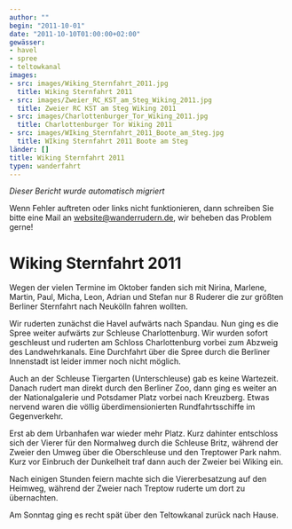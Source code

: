 ```yaml
---
author: ""
begin: "2011-10-01"
date: "2011-10-10T01:00:00+02:00"
gewässer:
- havel
- spree
- teltowkanal
images:
- src: images/Wiking_Sternfahrt_2011.jpg
  title: Wiking Sternfahrt 2011
- src: images/Zweier_RC_KST_am_Steg_Wiking_2011.jpg
  title: Zweier RC KST am Steg Wiking 2011
- src: images/Charlottenburger_Tor_Wiking_2011.jpg
  title: Charlottenburger Tor Wiking 2011
- src: images/WIking_Sternfahrt_2011_Boote_am_Steg.jpg
  title: WIking Sternfahrt 2011 Boote am Steg
länder: []
title: Wiking Sternfahrt 2011
typen: wanderfahrt
---
```



*Dieser Bericht wurde automatisch migriert*

Wenn Fehler auftreten oder links nicht funktionieren, dann schreiben Sie bitte eine Mail an website@wanderrudern.de, wir beheben das Problem gerne!



# Wiking Sternfahrt 2011


Wegen der vielen Termine im Oktober fanden sich mit Nirina, Marlene, Martin, Paul, Micha, Leon, Adrian und Stefan nur 8 Ruderer die zur größten Berliner Sternfahrt nach Neukölln fahren wollten.

Wir ruderten zunächst die Havel aufwärts nach Spandau. Nun ging es die Spree weiter aufwärts zur Schleuse Charlottenburg. Wir wurden sofort geschleust und ruderten am Schloss Charlottenburg vorbei zum Abzweig des Landwehrkanals. Eine Durchfahrt über die Spree durch die Berliner Innenstadt ist leider immer noch nicht möglich.

Auch an der Schleuse Tiergarten (Unterschleuse) gab es keine Wartezeit. Danach rudert man direkt durch den Berliner Zoo, dann ging es weiter an der Nationalgalerie und Potsdamer Platz vorbei nach Kreuzberg. Etwas nervend waren die völlig überdimensionierten Rundfahrtsschiffe im Gegenverkehr.

Erst ab dem Urbanhafen war wieder mehr Platz. Kurz dahinter entschloss sich der Vierer für den Normalweg durch die Schleuse Britz, während der Zweier den Umweg über die Oberschleuse und den Treptower Park nahm. Kurz vor Einbruch der Dunkelheit traf dann auch der Zweier bei Wiking ein.

Nach einigen Stunden feiern machte sich die Viererbesatzung auf den Heimweg, während der Zweier nach Treptow ruderte um dort zu übernachten.

Am Sonntag ging es recht spät über den Teltowkanal zurück nach Hause.
